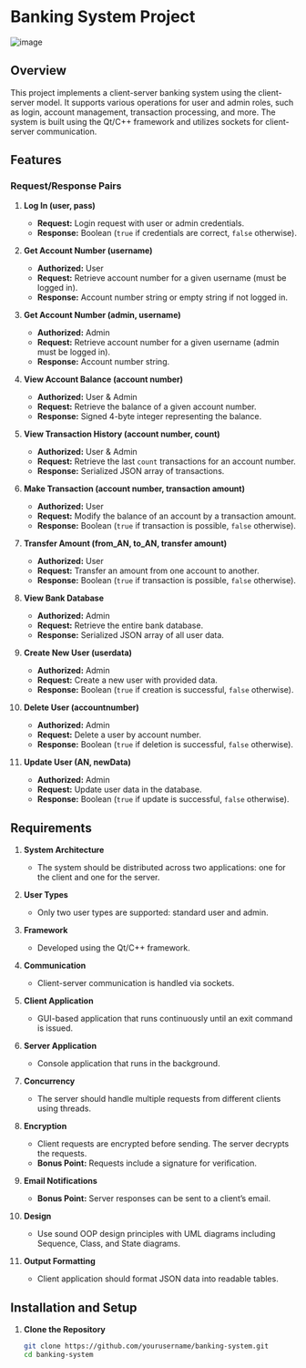 # Banking System Project
![image](https://github.com/user-attachments/assets/15603005-eb1e-47c5-bd56-3fe9d4189140)

## Overview

This project implements a client-server banking system using the client-server model. It supports various operations for user and admin roles, such as login, account management, transaction processing, and more. The system is built using the Qt/C++ framework and utilizes sockets for client-server communication.

## Features

### Request/Response Pairs

1. **Log In (user, pass)**
   - **Request:** Login request with user or admin credentials.
   - **Response:** Boolean (`true` if credentials are correct, `false` otherwise).

2. **Get Account Number (username)**
   - **Authorized:** User
   - **Request:** Retrieve account number for a given username (must be logged in).
   - **Response:** Account number string or empty string if not logged in.

3. **Get Account Number (admin, username)**
   - **Authorized:** Admin
   - **Request:** Retrieve account number for a given username (admin must be logged in).
   - **Response:** Account number string.

4. **View Account Balance (account number)**
   - **Authorized:** User & Admin
   - **Request:** Retrieve the balance of a given account number.
   - **Response:** Signed 4-byte integer representing the balance.

5. **View Transaction History (account number, count)**
   - **Authorized:** User & Admin
   - **Request:** Retrieve the last `count` transactions for an account number.
   - **Response:** Serialized JSON array of transactions.

6. **Make Transaction (account number, transaction amount)**
   - **Authorized:** User
   - **Request:** Modify the balance of an account by a transaction amount.
   - **Response:** Boolean (`true` if transaction is possible, `false` otherwise).

7. **Transfer Amount (from_AN, to_AN, transfer amount)**
   - **Authorized:** User
   - **Request:** Transfer an amount from one account to another.
   - **Response:** Boolean (`true` if transaction is possible, `false` otherwise).

8. **View Bank Database**
   - **Authorized:** Admin
   - **Request:** Retrieve the entire bank database.
   - **Response:** Serialized JSON array of all user data.

9. **Create New User (userdata)**
   - **Authorized:** Admin
   - **Request:** Create a new user with provided data.
   - **Response:** Boolean (`true` if creation is successful, `false` otherwise).

10. **Delete User (accountnumber)**
    - **Authorized:** Admin
    - **Request:** Delete a user by account number.
    - **Response:** Boolean (`true` if deletion is successful, `false` otherwise).

11. **Update User (AN, newData)**
    - **Authorized:** Admin
    - **Request:** Update user data in the database.
    - **Response:** Boolean (`true` if update is successful, `false` otherwise).

## Requirements

1. **System Architecture**
   - The system should be distributed across two applications: one for the client and one for the server.

2. **User Types**
   - Only two user types are supported: standard user and admin.

3. **Framework**
   - Developed using the Qt/C++ framework.

4. **Communication**
   - Client-server communication is handled via sockets.

5. **Client Application**
   - GUI-based application that runs continuously until an exit command is issued.

6. **Server Application**
   - Console application that runs in the background.

7. **Concurrency**
   - The server should handle multiple requests from different clients using threads.

8. **Encryption**
   - Client requests are encrypted before sending. The server decrypts the requests. 
   - **Bonus Point:** Requests include a signature for verification.

9. **Email Notifications**
   - **Bonus Point:** Server responses can be sent to a client’s email.

10. **Design**
    - Use sound OOP design principles with UML diagrams including Sequence, Class, and State diagrams.

11. **Output Formatting**
    - Client application should format JSON data into readable tables.


## Installation and Setup

1. **Clone the Repository**
   ```bash
   git clone https://github.com/yourusername/banking-system.git
   cd banking-system
